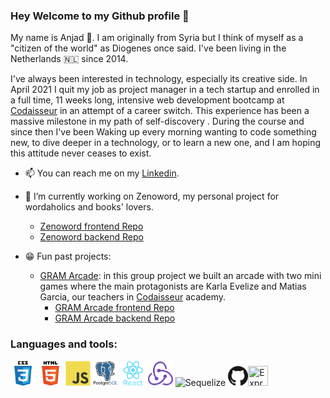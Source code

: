 ### Hey Welcome to my Github profile 👋

My name is Anjad 🥸. I am originally from Syria but I think of myself as a "citizen of the world" as Diogenes once said. I've been living in the Netherlands 🇳🇱 since 2014.

I've always been interested in technology, especially its creative side. In April 2021 I quit my job as project manager in a tech startup and enrolled in a full time, 11 weeks long, intensive web development bootcamp at [Codaisseur](https://codaisseur.com/courses/academy/) in an attempt of a career switch. This experience has been a massive milestone in my path of self-discovery . During the course and since then I've been Waking up every morning wanting to code something new, to dive deeper in a technology, or to learn a new one, and I am hoping this attitude never ceases to exist.

- 📫  You can reach me on my [Linkedin](https://www.linkedin.com/in/anjad-qusaibaty-70933331/).

- 🔭  I’m currently working on Zenoword, my personal project for wordaholics and books' lovers.
  - [Zenoword frontend Repo](https://github.com/Anjad-Qusaibaty/Zenoword_Frontend)
  - [Zenoword backend Repo](https://github.com/Anjad-Qusaibaty/Zenoword_Backend)

- 😁  Fun past projects:
  - [GRAM Arcade](https://gramarcade.netlify.app/): in this group project we built an arcade with two mini games where the main protagonists are Karla Evelize and Matias Garcia, our teachers in [Codaisseur](https://codaisseur.com/courses/academy/) academy.
    - [GRAM Arcade frontend Repo](https://github.com/Rairakzak/gram-arcade)
    - [GRAM Arcade backend Repo](https://github.com/Anjad-Qusaibaty/GRAM_ARCADE_Backend)

### Languages and tools:
<img src="https://raw.githubusercontent.com/devicons/devicon/master/icons/css3/css3-original-wordmark.svg" alt="css3" title="CSS3" width="40" height="40"/> <img src="https://raw.githubusercontent.com/devicons/devicon/master/icons/html5/html5-original-wordmark.svg" alt="html5" title="HTML5" width="40" height="40"/> <img src="https://raw.githubusercontent.com/devicons/devicon/master/icons/javascript/javascript-original.svg" alt="javascript" title="JavaScript" width="40" height="40"/> <img src="https://raw.githubusercontent.com/devicons/devicon/master/icons/postgresql/postgresql-original-wordmark.svg" alt="postgresql" title=" Postgresql" width="40" height="40"/> <img src="https://raw.githubusercontent.com/devicons/devicon/master/icons/react/react-original-wordmark.svg" alt="react" title="React js" width="40" height="40"/> <img src="https://raw.githubusercontent.com/devicons/devicon/master/icons/redux/redux-original.svg" alt="redux" title="Redux" width="40" height="40"/>
<img height="32" widht="32" title="Sequelize" src="https://avatars1.githubusercontent.com/u/3591786?s=200&amp;v=4" />
<img height="32" width="32" title="Github" src="https://raw.githubusercontent.com/github/explore/78df643247d429f6cc873026c0622819ad797942/topics/github/github.png" /><img height="32" width="32" title="Express" src="https://avatars1.githubusercontent.com/u/5658226?s=200&amp;v=4" />


